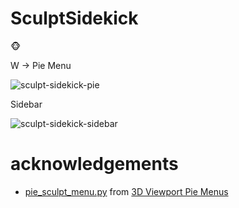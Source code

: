 # SculptSidekick
🐵

W -> Pie Menu

![sculpt-sidekick-pie](https://user-images.githubusercontent.com/5888426/216575865-69525504-9ce4-4ba0-888c-ecbfbbdbaf29.png)

Sidebar

![sculpt-sidekick-sidebar](https://user-images.githubusercontent.com/5888426/216575881-257b417a-0685-4ed2-9a8c-2ecc1b6c40b4.png)

# acknowledgements

- [pie_sculpt_menu.py](https://github.com/blender/blender-addons/blob/v3.4.1/space_view3d_pie_menus/pie_sculpt_menu.py) from [3D Viewport Pie Menus](https://docs.blender.org/manual/en/3.4/addons/interface/viewport_pies.html)
